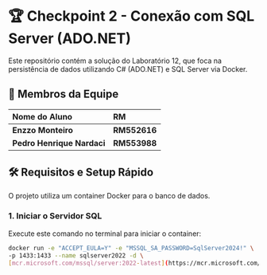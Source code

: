 # 🏆 Checkpoint 2 - Conexão com SQL Server (ADO.NET)

Este repositório contém a solução do Laboratório 12, que foca na persistência de dados utilizando C# (ADO.NET) e SQL Server via Docker.

## 👥 Membros da Equipe

| Nome do Aluno | RM |
| :--- | :--- |
| **Enzzo Monteiro** | **RM552616** |
| **Pedro Henrique Nardaci** | **RM553988** |

## 🛠️ Requisitos e Setup Rápido

O projeto utiliza um container Docker para o banco de dados.

### 1. Iniciar o Servidor SQL

Execute este comando no terminal para iniciar o container:

```bash
docker run -e "ACCEPT_EULA=Y" -e "MSSQL_SA_PASSWORD=SqlServer2024!" \
-p 1433:1433 --name sqlserver2022 -d \
[mcr.microsoft.com/mssql/server:2022-latest](https://mcr.microsoft.com/mssql/server:2022-latest)

